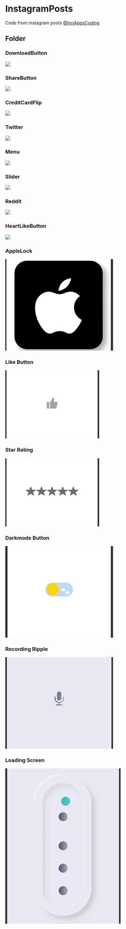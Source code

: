 # InstagramPosts
Code from instagram posts
[@InnAppsCoding](https://www.instagram.com/innappscoding/)

## Folder

### DownloadButton
![](InstaPosts/Gifs/DownloadButton.gif)

### ShareButton
![](InstaPosts/Gifs/ShareButton.gif)

### CreditCardFlip
![](InstaPosts/Gifs/CreditCardFlip.gif)

### Twitter
![](InstaPosts/Gifs/twitter.gif)

### Menu
![](InstaPosts/Gifs/Menu.gif)

### Slider
![](InstaPosts/Gifs/Slider.gif)

### Reddit
![](InstaPosts/Gifs/reddit.gif)


### HeartLikeButton
![](InstaPosts/Gifs/HeartButton.gif)

### AppleLock
![](InstaPosts/Gifs/appleLock.gif)

### Like Button
![](InstaPosts/Gifs/LikeButton.gif)

### Star Rating
![](InstaPosts/Gifs/StarRating.gif)

### Darkmode Button
![](InstaPosts/Gifs/ToggleButton.gif)

### Recording Ripple
![](InstaPosts/Gifs/RecordRipple.gif)

### Loading Screen
![](InstaPosts/Gifs/LoadingScreen.gif)
